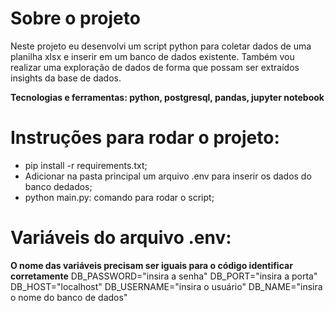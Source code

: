 # Sobre o projeto
Neste projeto eu desenvolvi um script python para coletar dados de uma planilha xlsx e inserir em um banco de dados existente. Também vou realizar uma exploração de dados de forma que possam ser extraídos insights da base de dados.

**Tecnologias e ferramentas: python, postgresql, pandas, jupyter notebook**

# Instruções para rodar o projeto:
-  pip install -r requirements.txt;
-  Adicionar na pasta principal um arquivo .env para inserir os dados do banco dedados;
-  python main.py: comando para rodar o script;

# Variáveis do arquivo .env:
**O nome das variáveis precisam ser iguais para o código identificar corretamente**
DB_PASSWORD="insira a senha"
DB_PORT="insira a porta"
DB_HOST="localhost"
DB_USERNAME="insira o usuário"
DB_NAME="insira o nome do banco de dados"
